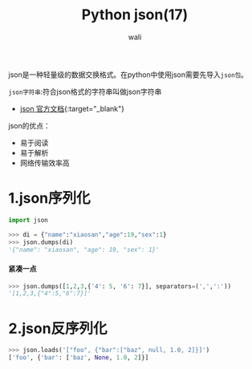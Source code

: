 ﻿---
layout: post
title: Python json(17)  #标题
tagline: python3.7 入门教程
category: python      #分类
author: wali    #作者
tag: Python     #标签
ghurl:        #github url
ghurl_zip:   #github zip下载
comments: true

post_nav: ["1.json序列化","2.json反序列化"]
group_tag: python3.7 入门教程
---

json是一种轻量级的数据交换格式。在python中使用json需要先导入`json包`。

`json字符串`:符合json格式的字符串叫做json字符串

- [json 官方文档](https://docs.python.org/zh-cn/3/library/json.html "https://docs.python.org/zh-cn/3/library/json.html"){:target="_blank"}

json的优点：
- 易于阅读
- 易于解析
- 网络传输效率高

# 1.json序列化

```python
import json

>>> di = {"name":"xiaosan","age":19,"sex":1}
>>> json.dumps(di)
'{"name": "xiaosan", "age": 19, "sex": 1}'
```

#### 紧凑一点

```python
>>> json.dumps([1,2,3,{'4': 5, '6': 7}], separators=(',',':'))
'[1,2,3,{"4":5,"6":7}]'
```

# 2.json反序列化

```python
>>> json.loads('["foo", {"bar":["baz", null, 1.0, 2]}]')
['foo', {'bar': ['baz', None, 1.0, 2]}]
```

